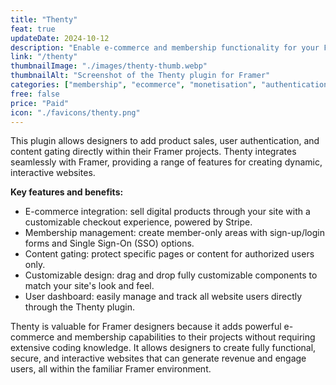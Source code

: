 ```yaml
---
title: "Thenty"
feat: true
updateDate: 2024-10-12
description: "Enable e-commerce and membership functionality for your Framer websites."
link: "/thenty"
thumbnailImage: "./images/thenty-thumb.webp"
thumbnailAlt: "Screenshot of the Thenty plugin for Framer"
categories: ["membership", "ecommerce", "monetisation", "authentication", "paid"]
free: false
price: "Paid"
icon: "./favicons/thenty.png"
---
```


This plugin allows designers to add product sales, user authentication, and content gating directly within their Framer projects. Thenty integrates seamlessly with Framer, providing a range of features for creating dynamic, interactive websites.

<b>Key features and benefits:</b>

- E-commerce integration: sell digital products through your site with a customizable checkout experience, powered by Stripe.
- Membership management: create member-only areas with sign-up/login forms and Single Sign-On (SSO) options.
- Content gating: protect specific pages or content for authorized users only.
- Customizable design: drag and drop fully customizable components to match your site's look and feel.
- User dashboard: easily manage and track all website users directly through the Thenty plugin.

Thenty is valuable for Framer designers because it adds powerful e-commerce and membership capabilities to their projects without requiring extensive coding knowledge. It allows designers to create fully functional, secure, and interactive websites that can generate revenue and engage users, all within the familiar Framer environment.



